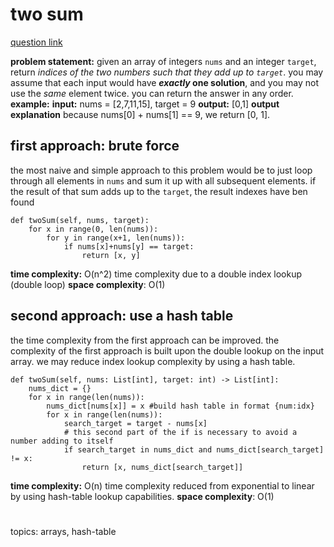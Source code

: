 
# two sum

[question link](https://leetcode.com/problems/two-sum/)

**problem statement:**
given an array of integers  `nums` and an integer  `target`, return  _indices of the two numbers such that they add up to  `target`_.
you may assume that each input would have  **_exactly_  one solution**, and you may not use the  _same_  element twice.
you can return the answer in any order.
**example:**
**input:** nums = [2,7,11,15], target = 9
**output:** [0,1]
**output explanation** because nums[0] + nums[1] == 9, we return [0, 1].

## first approach: brute force
the most naive and simple approach to this problem would be to just loop through all elements in `nums` and sum it up with all subsequent elements. if the result of that sum adds up to the `target`, the result indexes have ben found

    def twoSum(self, nums, target):
        for x in range(0, len(nums)):
            for y in range(x+1, len(nums)):
                if nums[x]+nums[y] == target:
                    return [x, y]
**time complexity:** O(n^2)
time complexity due to a double index lookup (double loop)
**space complexity**: O(1)
## second approach: use a hash table
the time complexity from the first approach can be improved.
the complexity of the first approach is built upon the double lookup on the input array.
we may reduce index lookup complexity by using a hash table.

    def twoSum(self, nums: List[int], target: int) -> List[int]:
        nums_dict = {}
        for x in range(len(nums)):
            nums_dict[nums[x]] = x #build hash table in format {num:idx}
            for x in range(len(nums)):
                search_target = target - nums[x]
                # this second part of the if is necessary to avoid a number adding to itself
                if search_target in nums_dict and nums_dict[search_target] != x:
                    return [x, nums_dict[search_target]]
**time complexity:** O(n)
time complexity reduced from exponential to linear by using hash-table lookup capabilities.
**space complexity**: O(1)

#
topics: arrays, hash-table
